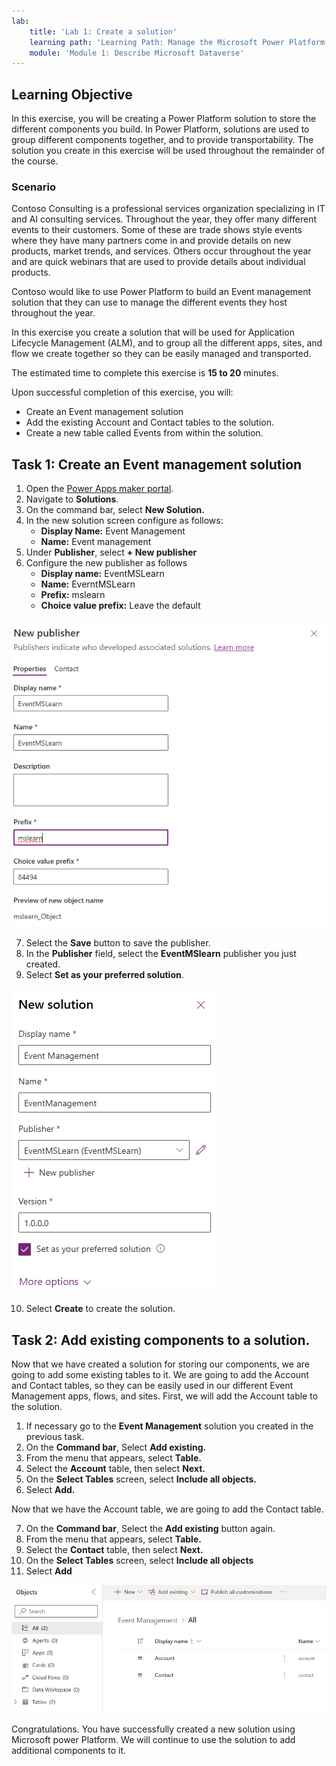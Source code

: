 ```yaml
---
lab:
    title: 'Lab 1: Create a solution'
    learning path: 'Learning Path: Manage the Microsoft Power Platform environment'
    module: 'Module 1: Describe Microsoft Dataverse'
---
```


## Learning Objective

In this exercise, you will be creating a Power Platform solution to store the different components you build. In Power Platform, solutions are used to group different components together, and to provide transportability. The solution you create in this exercise will be used throughout the remainder of the course.

### Scenario

Contoso Consulting is a professional services organization specializing in IT and AI consulting services. Throughout the year, they offer many different events to their customers. Some of these are trade shows style events where they have many partners come in and provide details on new products, market trends, and services. Others occur throughout the year and are quick webinars that are used to provide details about individual products.

Contoso would like to use Power Platform to build an Event management solution that they can use to manage the different events they host throughout the year.

In this exercise you create a solution that will be used for Application Lifecycle Management (ALM), and to group all the different apps, sites, and flow we create together so they can be easily managed and transported.

The estimated time to complete this exercise is **15 to 20** minutes.

Upon successful completion of this exercise, you will:

- Create an Event management solution
- Add the existing Account and Contact tables to the solution.
- Create a new table called Events from within the solution.

## Task 1: Create an Event management solution

1.  Open the [Power Apps maker portal](https://make.powerapps.com).
2.  Navigate to **Solutions**.
3.  On the command bar, select **New Solution.**
4.  In the new solution screen configure as follows:
    - **Display Name:** Event Management
    - **Name:** Event management
5.  Under **Publisher**, select **+ New publisher**
6.  Configure the new publisher as follows
    - **Display name:** EventMSLearn
    - **Name:** EverntMSLearn
    - **Prefix:** mslearn
    - **Choice value prefix:** Leave the default

![A screenshot of the Create New Publisher screen.](media/61fa62c324d424f7c73c8291a0724130.png)

7.  Select the **Save** button to save the publisher.
8.  In the **Publisher** field, select the **EventMSlearn** publisher you just created.
9.  Select **Set as your preferred solution**.

![A screenshot of the completed solution](media/f968526926661bfa401f10742e6f376f.png)

10.  Select **Create** to create the solution.

## Task 2: Add existing components to a solution.

Now that we have created a solution for storing our components, we are going to add some existing tables to it. We are going to add the Account and Contact tables, so they can be easily used in our different Event Management apps, flows, and sites. First, we will add the Account table to the solution.

1.  If necessary go to the **Event Management** solution you created in the previous task.
2.  On the **Command bar**, Select **Add existing.**
3.  From the menu that appears, select **Table.**
4.  Select the **Account** table, then select **Next.**
5.  On the **Select Tables** screen, select **Include all objects.**
6.  Select **Add.**

Now that we have the Account table, we are going to add the Contact table.

7.  On the **Command bar**, Select the **Add existing** button again.
8.  From the menu that appears, select **Table.**
9.  Select the **Contact** table, then select **Next.**
10.  On the **Select Tables** screen, select **Include all objects**
11.  Select **Add**

![A screenshot showing the Account and Contact tables in the solution.](media/a53817e242fca7371765583d9e565c36.png)

Congratulations. You have successfully created a new solution using Microsoft power Platform. We will continue to use the solution to add additional components to it.
